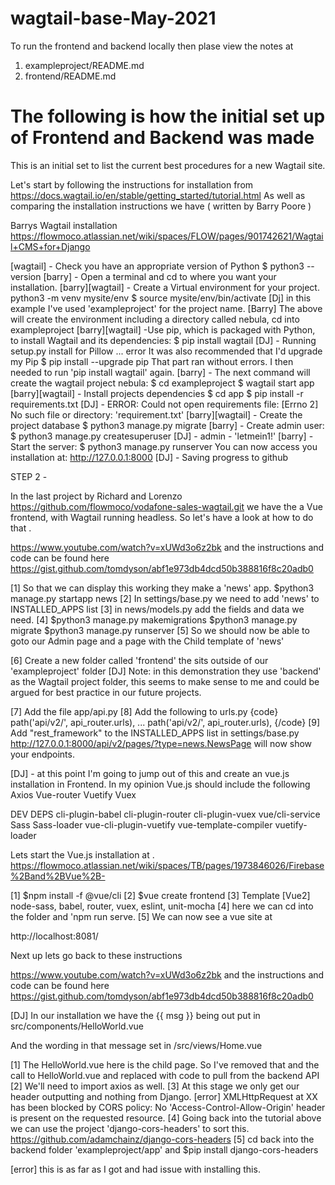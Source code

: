 # wagtail-base-May-2021

To run the frontend and backend locally then plase view the notes at
1. exampleproject/README.md
2. frontend/README.md


# The following is how the initial set up of Frontend and Backend was made
This is an initial set to list the current best procedures for a new Wagtail site.


Let's start by following the instructions for installation from https://docs.wagtail.io/en/stable/getting_started/tutorial.html
As well as comparing the installation instructions we have ( written by Barry Poore )

Barrys Wagtail installation https://flowmoco.atlassian.net/wiki/spaces/FLOW/pages/901742621/Wagtail+CMS+for+Django

[wagtail] - Check you have an appropriate version of Python
$ python3 --version
[barry] - Open a terminal and cd to where you want your installation.
[barry][wagtail] - Create a Virtual environment for your project.
python3 -m venv mysite/env
$ source mysite/env/bin/activate
[Dj] in this example I've used 'exampleproject' for the project name.
[Barry] The above will create the environment including a directory called nebula, cd into exampleproject
[barry][wagtail] -Use pip, which is packaged with Python, to install Wagtail and its dependencies:
$ pip install wagtail
[DJ] -  Running setup.py install for Pillow ... error
It was also recommended that I'd upgrade my Pip
$ pip install --upgrade pip
That part ran without errors.
I then needed to run 'pip install wagtail'  again.
[barry] - The next command will create the wagtail project nebula:
$ cd exampleproject
$ wagtail start app
[barry][wagtail] - Install projects dependencies
$ cd app
$ pip install -r requirements.txt
[DJ] - ERROR: Could not open requirements file: [Errno 2] No such file or directory: 'requirement.txt'
[barry][wagtail] - Create the project database
$ python3 manage.py migrate
[barry] - Create admin user:
$ python3 manage.py createsuperuser
[DJ] - admin - 'letmein1!'
[barry] - Start the server:
$ python3 manage.py runserver
You can now access you installation at:
http://127.0.0.1:8000
[DJ] - Saving progress to github


STEP 2 -

In the last project by Richard and Lorenzo https://github.com/flowmoco/vodafone-sales-wagtail.git we have the a Vue frontend, with Wagtail running headless.  So let's have a look at how to do that .

https://www.youtube.com/watch?v=xUWd3o6z2bk
and the instructions and code can be found here https://gist.github.com/tomdyson/abf1e973db4dcd50b388816f8c20adb0

[1] So that we can display this working they make a 'news' app.
$python3 manage.py startapp news
[2] In settings/base.py we need to add 'news' to  INSTALLED_APPS list
[3] in news/models.py add the fields and data we need.
[4]
$python3 manage.py makemigrations
$python3 manage.py migrate
$python3 manage.py runserver
[5] So we should now be able to goto our Admin page and a page with the Child template of 'news'

[6] Create a new folder called 'frontend' the sits outside of our 'exampleproject' folder
[DJ] Note: in this demonstration they use 'backend' as the Wagtail project folder, this seems to make sense to me and could be argued for best practice in our future projects.

[7] Add the file app/api.py
[8] Add the following to urls.py
{code}
path('api/v2/', api_router.urls),
...
    path('api/v2/', api_router.urls),
    {/code}
[9] Add "rest_framework" to the INSTALLED_APPS list in settings/base.py
http://127.0.0.1:8000/api/v2/pages/?type=news.NewsPage will now show your endpoints.


[DJ] - at this point I'm going to jump out of this and create an vue.js installation in Frontend.
In my opinion Vue.js should include the following
Axios
Vue-router
Vuetify
Vuex

DEV DEPS
cli-plugin-babel
cli-plugin-router
cli-plugin-vuex
vue/cli-service
Sass
Sass-loader
vue-cli-plugin-vuetify
vue-template-compiler
vuetify-loader

Lets start the Vue.js installation at . https://flowmoco.atlassian.net/wiki/spaces/TB/pages/1973846026/Firebase%2Band%2BVue%2B-

[1] $npm install -f @vue/cli
[2] $vue create frontend
[3] Template [Vue2] node-sass, babel, router, vuex, eslint, unit-mocha
[4] here we can cd into the folder and 'npm run serve.
[5] We can now see a vue site at

http://localhost:8081/

Next up lets go back to these instructions

https://www.youtube.com/watch?v=xUWd3o6z2bk
and the instructions and code can be found here https://gist.github.com/tomdyson/abf1e973db4dcd50b388816f8c20adb0

[DJ] In our installation we have the {{ msg }} being out put in src/components/HelloWorld.vue

And the wording in that message set in /src/views/Home.vue

[1] The HelloWorld.vue here is the child page.  So I've removed that and the call to HelloWorld.vue and replaced with code to pull from the backend API
[2] We'll need to import axios as well.
[3] At this stage we only get our header outputting and nothing from Django.
[error] XMLHttpRequest at XX has been blocked by CORS policy: No 'Access-Control-Allow-Origin' header is present on the requested resource.
[4] Going back into the tutorial above we can use the project 'django-cors-headers' to sort this.
https://github.com/adamchainz/django-cors-headers
[5] cd back into the backend folder 'exampleproject/app' and
$pip install django-cors-headers

[error] this is as far as I got and had issue with installing this.